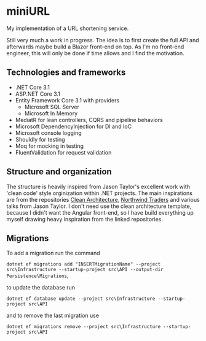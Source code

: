 # miniURL

My implementation of a URL shortening service.

Still very much a work in progress. The idea is to first create the full API and afterwards maybe build a Blazor front-end on top. As I'm no front-end engineer, this will only be done if time allows and I find the motivation.

## Technologies and frameworks

* .NET Core 3.1
* ASP.NET Core 3.1
* Entity Framework Core 3.1 with providers
  * Microsoft SQL Server
  * Microsoft In Memory
* MediatR for lean controllers, CQRS and pipeline behaviors
* Microsoft DependencyInjection for DI and IoC
* Microsoft console logging
* Shouldly for testing
* Moq for mocking in testing
* FluentValidation for request validation

## Structure and organization

The structure is heavily inspired from Jason Taylor's excellent work with 'clean code' style orginization within .NET projects. The main inspirations are from the repositories [Clean Architecture](https://github.com/jasontaylordev/CleanArchitecture), [Northwind Traders](https://github.com/jasontaylordev/NorthwindTraders) and various talks from Jason Taylor. I don't need use the clean architecture template, because I didn't want the Angular front-end, so I have build everything up myself drawing heavy inspiration from the linked repositories.

## Migrations

To add a migration run the command

`dotnet ef migrations add "INSERTMigrationName" --project src\Infrastructure --startup-project src\API --output-dir Persistence\Migrations`,

to update the database run

`dotnet ef database update --project src\Infrastructure --startup-project src\API`

and to remove the last migration use

`dotnet ef migrations remove --project src\Infrastructure --startup-project src\API`
